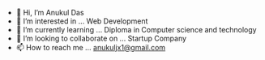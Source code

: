 - 👋 Hi, I’m Anukul Das
- 👀 I’m interested in ... Web Development
- 🌱 I’m currently learning ... Diploma in Computer science and technology
- 💞️ I’m looking to collaborate on ... Startup Company
- 📫 How to reach me ... anukuljx1@gmail.com

<!---
anukuljx1/anukuljx1 is a ✨ special ✨ repository because its `README.md` (this file) appears on your GitHub profile.
You can click the Preview link to take a look at your changes.
--->
